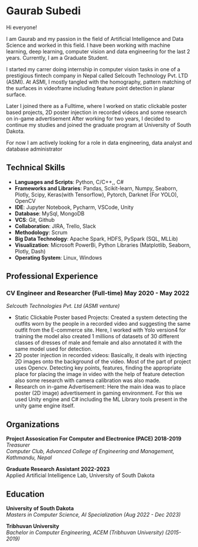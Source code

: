# Gaurab Subedi

<!-- 
**gaurabsubedi123/gaurabsubedi123** is a ✨ _special_ ✨ repository because its `README.md` (this file) appears on your GitHub profile.

Here are some ideas to get you started:

- 🔭 I’m currently working on ...
- 🌱 I’m currently learning ...
- 👯 I’m looking to collaborate on ...
- 🤔 I’m looking for help with ...
- 💬 Ask me about ...
- 📫 How to reach me: ...
- 😄 Pronouns: ...
- ⚡ Fun fact: ...

 -->
 Hi everyone!

I am Gaurab and my passion in the field of Artificial Intelligence and Data Science and worked in this field. I have been working with machine learning, deep learning, computer vision and data engineering for the last 2 years. Currently, I am a Graduate Student.

I started my carrer doing internship in computer vision tasks in one of a prestigious fintech company in Nepal called Selcouth Technology Pvt. LTD (ASMI). At ASMI, I mostly tangled with the homography, pattern matching of the surfaces in videoframe including feature point detection in planar surface.

Later I joined there as a Fulltime, where I worked on static clickable poster based projects, 2D poster injection in recorded videos and some research on in-game advertisement After working for two years, I decided to continue my studies and joined the graduate program at University of South Dakota.

For now I am actively looking for a role in data engineering, data analyst and database administrator 

<!-- [![Gaurab's GitHub stats](https://github-readme-stats.vercel.app/api?username=gaurabsubedi123)](https://github.com/anuraghazra/github-readme-stats) -->

## Technical Skills
- <strong>Languages and Scripts</strong>: Python, C/C++,, C#
- <strong>Frameworks and Libraries</strong>: Pandas, Scikit-learn, Numpy, Seaborn, Plotly, Scipy, Keras(with Tensorflow), Pytorch, Darknet (For YOLO), OpenCV
- <strong>IDE</strong>: Jupyter Notebook, Pycharm, VSCode, Unity
- <strong>Database</strong>: MySql, MongoDB
- <strong>VCS</strong>: Git, Github
- <strong>Collaboration</strong>: JIRA, Trello, Slack
- <strong>Methodology</strong>: Scrum
- <strong>Big Data Technology</strong>: Apache Spark, HDFS, PySpark (SQL, MLLib)
- <strong>Visualization</strong>: Microsoft PowerBi, Python Libraries (Matplotlib, Seaborn, Plotly, Dash)
- <strong>Operating System</strong>: Linux, Windows

## Professional Experience

### CV Engineer and Researcher (Full-time) May 2020 - May 2022

*Selcouth Technologies Pvt. Ltd (ASMI venture)*
- Static Clickable Poster based Projects: Created a system detecting the outfits worn by the people in a recorded video
and suggesting the same outfit from the E-commerce site. Here, I worked with Yolo version4 for training the model also
created 1 millions of datasets of 30 different classes of dresses of male and female and also annotated it with the same model
used for detection.
- 2D poster injection in recorded videos: Basically, it deals with injecting 2D images onto the background of the video.
Most of the part of project uses Opencv. Detecting key points, features, finding the appropriate place for placing the image
in video with the help of feature detection also some research with camera calibration was also made.
- Research on in-game Advertisement: Here the main idea was to place poster (2D image) advertisement in gaming environment. For this we used Unity engine and C# including the ML Library tools present in the unity game engine itself.

## Organizations
**Project Assosication For Computer and Electronice (PACE) 2018-2019**
<br> *Treasurer*
<br> *Computer Club, Advanced College of Engineering and Management, Kathmandu, Nepal*

**Graduate Research Assistant 2022-2023**
<br> Applied Artificial Intelligence Lab, University of South Dakota
## Education
**University of South Dakota**
<br>*Masters in Computer Science, AI Specialization (Aug 2022 - Dec 2023)*

**Tribhuvan University**
<br>*Bachelor in Computer Engineering, ACEM (Tribhuvan University) (2015-2019)*

<!-- <a href = "./projects.md">Projects</a>  -->
